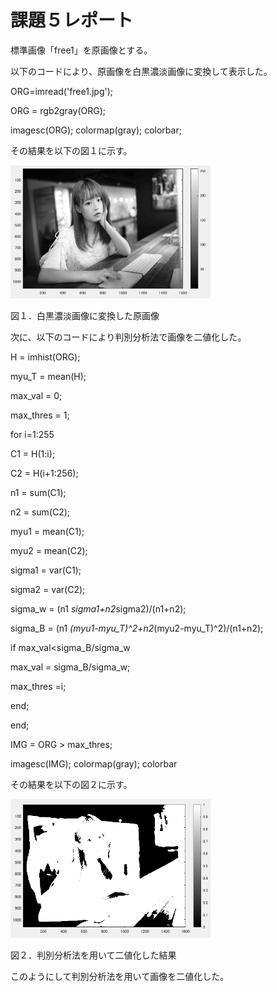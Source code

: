 # 課題５レポート

標準画像「free1」を原画像とする。

以下のコードにより、原画像を白黒濃淡画像に変換して表示した。

ORG=imread('free1.jpg');

ORG = rgb2gray(ORG);

imagesc(ORG); colormap(gray); colorbar;

その結果を以下の図１に示す。

<img src="https://github.com/ShuheiSato6/lecture_image_processing/blob/master/kadai_img/kadai5-1.PNG" width="320px">

図１．白黒濃淡画像に変換した原画像

次に、以下のコードにより判別分析法で画像を二値化した。

H = imhist(ORG);

myu_T = mean(H);

max_val = 0;

max_thres = 1;

for i=1:255

C1 = H(1:i);

C2 = H(i+1:256);

n1 = sum(C1);

n2 = sum(C2);

myu1 = mean(C1);

myu2 = mean(C2);

sigma1 = var(C1);

sigma2 = var(C2);

sigma_w = (n1 *sigma1+n2*sigma2)/(n1+n2);

sigma_B = (n1 *(myu1-myu_T)^2+n2*(myu2-myu_T)^2)/(n1+n2);

if max_val<sigma_B/sigma_w

max_val = sigma_B/sigma_w;

max_thres =i;

end;

end;



IMG = ORG > max_thres;

imagesc(IMG); colormap(gray); colorbar

その結果を以下の図２に示す。

<img src="https://github.com/ShuheiSato6/lecture_image_processing/blob/master/kadai_img/kadai5-2.PNG" width="320px">

図２．判別分析法を用いて二値化した結果

このようにして判別分析法を用いて画像を二値化した。
